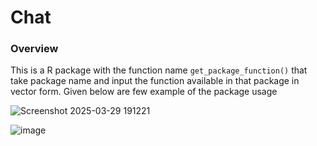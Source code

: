 # Chat

### **Overview**

This is a R package with the function name `get_package_function()` that take package name and input the function available in that package in vector form. Given below are few example of the package usage

![Screenshot 2025-03-29 191221](https://github.com/user-attachments/assets/9c39c6e2-c2bc-49f2-9e33-2aebb77e1047)

![image](https://github.com/user-attachments/assets/fc71e0c8-2550-4392-a1d6-25574efe4ac8)
